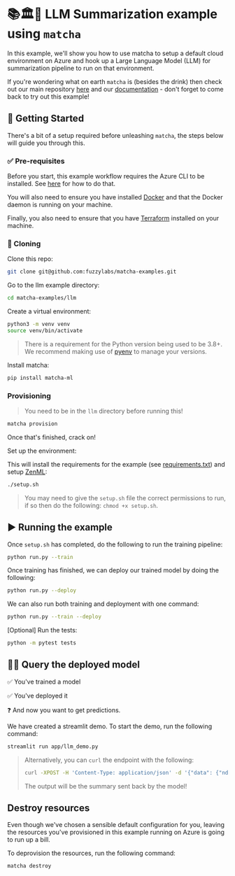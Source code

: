 # 📚🏛📖 LLM Summarization example using `matcha`  

In this example, we'll show you how to use matcha to setup a default cloud environment on Azure and hook up a Large Language Model (LLM) for summarization pipeline to run on that environment.

If you're wondering what on earth `matcha` is (besides the drink) then check out our main repository [here](https://github.com/fuzzylabs/matcha) and our [documentation](https://fuzzylabs.github.io/matcha/) - don't forget to come back to try out this example!

## 🚦 Getting Started

There's a bit of a setup required before unleashing `matcha`, the steps below will guide you through this.

### &#9989; Pre-requisites

Before you start, this example workflow requires the Azure CLI to be installed. See [here](https://learn.microsoft.com/en-us/cli/azure/install-azure-cli) for how to do that.

You will also need to ensure you have installed [Docker](https://docs.docker.com/get-docker/) and that the Docker daemon is running on your machine.

Finally, you also need to ensure that you have [Terraform](https://developer.hashicorp.com/terraform/tutorials/aws-get-started/install-cli) installed on your machine.

### 🧬 Cloning

Clone this repo:

```bash
git clone git@github.com:fuzzylabs/matcha-examples.git
```

Go to the llm example directory:

```bash
cd matcha-examples/llm
```

Create a virtual environment:

```bash
python3 -m venv venv 
source venv/bin/activate
```

> There is a requirement for the Python version being used to be 3.8+. We recommend making use of [pyenv](https://github.com/pyenv/pyenv) to manage your versions.

Install matcha:

```bash
pip install matcha-ml
```

### Provisioning

> You need to be in the `llm` directory before running this!

```bash
matcha provision
```

Once that's finished, crack on!

Set up the environment:

This will install the requirements for the example (see [requirements.txt](requirements.txt)) and setup [ZenML](https://docs.zenml.io/getting-started/introduction):

```bash
./setup.sh
```

> You may need to give the `setup.sh` file the correct permissions to run, if so then do the following: `chmod +x setup.sh`.

## ▶️ Running the example

Once `setup.sh` has completed, do the following to run the training pipeline:

```bash
python run.py --train
```

Once training has finished, we can deploy our trained model by doing the following:

```bash
python run.py --deploy
```

We can also run both training and deployment with one command:

```bash
python run.py --train --deploy
```

[Optional] Run the tests:

```bash
python -m pytest tests
```

## :raising_hand_woman: Query the deployed model

:white_check_mark: You've trained a model

:white_check_mark: You've deployed it

:question: And now you want to get predictions.

We have created a streamlit demo. To start the demo, run the following command:

```bash
streamlit run app/llm_demo.py
```

> Alternatively, you can `curl` the endpoint with the following:
>
> ```bash
> curl -XPOST -H 'Content-Type: application/json' -d '{"data": {"ndarray": [{"text": "Hi can you summarize this!"}]}}' <endpoint_url>
> ```
>
> The output will be the summary sent back by the model!

## Destroy resources

Even though we've chosen a sensible default configuration for you, leaving the resources you've provisioned in this example running on Azure is going to run up a bill.

To deprovision the resources, run the following command:

```bash
matcha destroy
```

